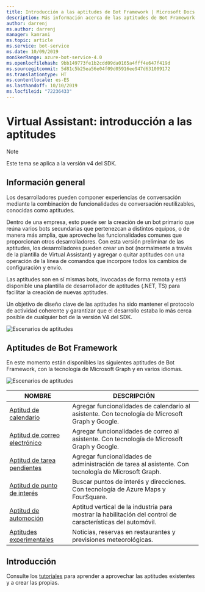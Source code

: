 ```yaml
---
title: Introducción a las aptitudes de Bot Framework | Microsoft Docs
description: Más información acerca de las aptitudes de Bot Framework
author: darrenj
ms.author: darrenj
manager: kamrani
ms.topic: article
ms.service: bot-service
ms.date: 10/09/2019
monikerRange: azure-bot-service-4.0
ms.openlocfilehash: 9bb149773fe1b2cdd09da0165a4fff4e647f419d
ms.sourcegitcommit: 5d81c5b25ea56e04f09d05916ee947d631009172
ms.translationtype: HT
ms.contentlocale: es-ES
ms.lasthandoff: 10/10/2019
ms.locfileid: "72236433"
---
```

# <a name="virtual-assistant---skills-overview"></a>Virtual Assistant: introducción a las aptitudes

> [!NOTE]
> Este tema se aplica a la versión v4 del SDK. 

## <a name="overview"></a>Información general

Los desarrolladores pueden componer experiencias de conversación mediante la combinación de funcionalidades de conversación reutilizables, conocidas como aptitudes.

Dentro de una empresa, esto puede ser la creación de un bot primario que reúna varios bots secundarias que pertenezcan a distintos equipos, o de manera más amplia, que aproveche las funcionalidades comunes que proporcionan otros desarrolladores. Con esta versión preliminar de las aptitudes, los desarrolladores pueden crear un bot (normalmente a través de la plantilla de Virtual Assistant) y agregar o quitar aptitudes con una operación de la línea de comandos que incorpore todos los cambios de configuración y envío.     

Las aptitudes son en sí mismas bots, invocadas de forma remota y está disponible una plantilla de desarrollador de aptitudes (.NET, TS) para facilitar la creación de nuevas aptitudes.

Un objetivo de diseño clave de las aptitudes ha sido mantener el protocolo de actividad coherente y garantizar que el desarrollo estaba lo más cerca posible de cualquier bot de la versión V4 del SDK. 

![Escenarios de aptitudes](./media/enterprise-template/skills-scenarios.png)

## <a name="bot-framework-skills"></a>Aptitudes de Bot Framework

En este momento están disponibles las siguientes aptitudes de Bot Framework, con la tecnología de Microsoft Graph y en varios idiomas.

![Escenarios de aptitudes](./media/enterprise-template/skills-at-build.png)

| NOMBRE | DESCRIPCIÓN |
| ---- | ----------- |
|[Aptitud de calendario](https://aka.ms/bf-calendar-skill)|Agregar funcionalidades de calendario al asistente. Con tecnología de Microsoft Graph y Google.|
|[Aptitud de correo electrónico](https://aka.ms/bf-email-skill)|Agregar funcionalidades de correo al asistente. Con tecnología de Microsoft Graph y Google.|
|[Aptitud de tarea pendientes](https://aka.ms/bf-todo-skill)|Agregar funcionalidades de administración de tarea al asistente. Con tecnología de Microsoft Graph.|
|[Aptitud de punto de interés](https://aka.ms/bf-poi-skill)|Buscar puntos de interés y direcciones. Con tecnología de Azure Maps y FourSquare.|
|[Aptitud de automoción](https://aka.ms/bf-auto-skill)|Aptitud vertical de la industria para mostrar la habilitación del control de características del automóvil.|
|[Aptitudes experimentales](https://aka.ms/bf-experimental-skills)|Noticias, reservas en restaurantes y previsiones meteorológicas.|

## <a name="getting-started"></a>Introducción

Consulte los [tutoriales](https://aka.ms/bfs-tutorials) para aprender a aprovechar las aptitudes existentes y a crear las propias.
